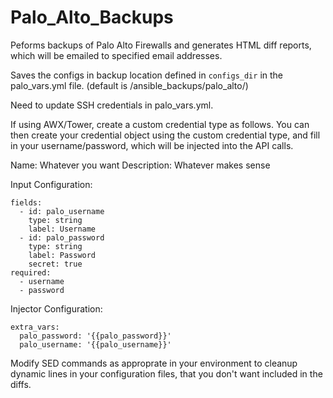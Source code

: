 # Palo_Alto_Backups
Peforms backups of Palo Alto Firewalls and generates HTML diff reports, which will be emailed to specified email addresses.

Saves the configs in backup location defined in ```configs_dir``` in the palo_vars.yml file. (default is /ansible_backups/palo_alto/<date>)

Need to update SSH credentials in palo_vars.yml.

If using AWX/Tower, create a custom credential type as follows. You can then create your credential object using the custom credential type, and fill in your username/password, which will be injected into the API calls.

Name: Whatever you want
Description: Whatever makes sense

Input Configuration:
```
fields:
  - id: palo_username
    type: string
    label: Username
  - id: palo_password
    type: string
    label: Password
    secret: true
required:
  - username
  - password
```
Injector Configuration:
```
extra_vars:
  palo_password: '{{palo_password}}'
  palo_username: '{{palo_username}}'
```

Modify SED commands as approprate in your environment to cleanup dynamic lines in your configuration files, that you don't want included in the diffs.
